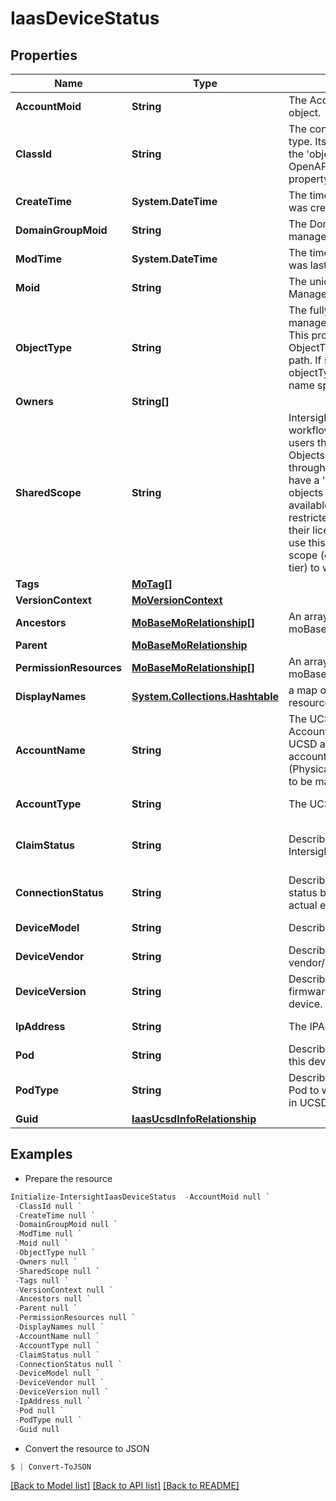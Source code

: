 # IaasDeviceStatus
## Properties

Name | Type | Description | Notes
------------ | ------------- | ------------- | -------------
**AccountMoid** | **String** | The Account ID for this managed object. | [optional] [readonly] 
**ClassId** | **String** | The concrete type of this complex type. Its value must be the same as the &#39;objectType&#39; property. The OpenAPI document references this property as a discriminator value. | [readonly] 
**CreateTime** | **System.DateTime** | The time when this managed object was created. | [optional] [readonly] 
**DomainGroupMoid** | **String** | The DomainGroup ID for this managed object. | [optional] [readonly] 
**ModTime** | **System.DateTime** | The time when this managed object was last modified. | [optional] [readonly] 
**Moid** | **String** | The unique identifier of this Managed Object instance. | [optional] 
**ObjectType** | **String** | The fully-qualified type of this managed object, i.e. the class name. This property is optional. The ObjectType is implied from the URL path. If specified, the value of objectType must match the class name specified in the URL path. | [readonly] 
**Owners** | **String[]** |  | [optional] 
**SharedScope** | **String** | Intersight provides pre-built workflows, tasks and policies to end users through global catalogs. Objects that are made available through global catalogs are said to have a &#39;shared&#39; ownership. Shared objects are either made globally available to all end users or restricted to end users based on their license entitlement. Users can use this property to differentiate the scope (global or a specific license tier) to which a shared MO belongs. | [optional] [readonly] 
**Tags** | [**MoTag[]**](MoTag.md) |  | [optional] 
**VersionContext** | [**MoVersionContext**](MoVersionContext.md) |  | [optional] 
**Ancestors** | [**MoBaseMoRelationship[]**](MoBaseMoRelationship.md) | An array of relationships to moBaseMo resources. | [optional] [readonly] 
**Parent** | [**MoBaseMoRelationship**](MoBaseMoRelationship.md) |  | [optional] 
**PermissionResources** | [**MoBaseMoRelationship[]**](MoBaseMoRelationship.md) | An array of relationships to moBaseMo resources. | [optional] [readonly] 
**DisplayNames** | [**System.Collections.Hashtable**](Array.md) | a map of display names for a resource. | [optional] [readonly] 
**AccountName** | **String** | The UCSD infra account name. Account Name is created when UCSD admin adds any new infra account (Physical/Virtual/Compute/Network) to be managed by UCSD. | [optional] [readonly] 
**AccountType** | **String** | The UCSD Infra Account type. | [optional] [readonly] 
**ClaimStatus** | **String** | Describes if the device is claimed in Intersight or not. | [optional] [readonly] [default to "Unknown"]
**ConnectionStatus** | **String** | Describes about the connection status between the UCSD and the actual end device. | [optional] [readonly] 
**DeviceModel** | **String** | Describes about the device model. | [optional] [readonly] 
**DeviceVendor** | **String** | Describes about the device vendor/manufacturer of the device. | [optional] [readonly] 
**DeviceVersion** | **String** | Describes about the current firmware version running on the device. | [optional] [readonly] 
**IpAddress** | **String** | The IPAddress of the device. | [optional] [readonly] 
**Pod** | **String** | Describes about the pod to which this device belongs to in UCSD. | [optional] [readonly] 
**PodType** | **String** | Describes about the podType of Pod to which this device belongs to in UCSD. | [optional] [readonly] 
**Guid** | [**IaasUcsdInfoRelationship**](IaasUcsdInfoRelationship.md) |  | [optional] 

## Examples

- Prepare the resource
```powershell
Initialize-IntersightIaasDeviceStatus  -AccountMoid null `
 -ClassId null `
 -CreateTime null `
 -DomainGroupMoid null `
 -ModTime null `
 -Moid null `
 -ObjectType null `
 -Owners null `
 -SharedScope null `
 -Tags null `
 -VersionContext null `
 -Ancestors null `
 -Parent null `
 -PermissionResources null `
 -DisplayNames null `
 -AccountName null `
 -AccountType null `
 -ClaimStatus null `
 -ConnectionStatus null `
 -DeviceModel null `
 -DeviceVendor null `
 -DeviceVersion null `
 -IpAddress null `
 -Pod null `
 -PodType null `
 -Guid null
```

- Convert the resource to JSON
```powershell
$ | Convert-ToJSON
```

[[Back to Model list]](../README.md#documentation-for-models) [[Back to API list]](../README.md#documentation-for-api-endpoints) [[Back to README]](../README.md)

